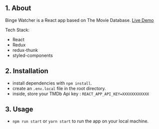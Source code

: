 ## 1. About

Binge Watcher is a React app based on The Movie Database. [Live Demo](https://stoic-dijkstra-bbde61.netlify.com)

Tech Stack:
- React
- Redux
- redux-thunk
- styled-components

## 2. Installation
- install dependencies with `npm install`.
- create an `.env.local` file in the root directory.
- inside, store your TMDb Api key : `REACT_APP_API_KEY=XXXXXXXXXXXX`

## 3. Usage
- `npm run start` or `yarn start` to run the app on your local machine.
